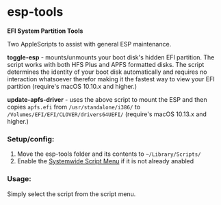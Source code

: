 # esp-tools
**EFI System Partition Tools**

Two AppleScripts to assist with general ESP maintenance.

**toggle-esp** - mounts/unmounts your boot disk's hidden EFI partition. The script works with both HFS Plus and APFS formatted disks. The script determines the identity of your boot disk automatically and requires no interaction whatsoever therefor making it the fastest way to view your EFI partition (require's macOS 10.10.x and higher.)

**update-apfs-driver** - uses the above script to mount the ESP and then copies `apfs.efi` from `/usr/standalone/i386/` to `/Volumes/EFI/EFI/CLOVER/drivers64UEFI/` (require's macOS 10.13.x and higher.)

### Setup/config:

1. Move the esp-tools folder and its contents to `~/Library/Scripts/`
2. Enable the [Systemwide Script Menu][] if it is not already anabled

### Usage:

Simply select the script from the script menu.

[Systemwide Script Menu]: https://developer.apple.com/library/content/documentation/LanguagesUtilities/Conceptual/MacAutomationScriptingGuide/UsetheSystem-WideScriptMenu.html
